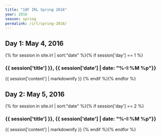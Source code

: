 ```yaml
---
title: "18F IRL Spring 2016"
year: 2016
season: spring
permalink: /irl/spring-2016/
---
```

## Day 1: May 4, 2016
{% for session in site.irl | sort:"date" %}{% if session['day'] == 1 %}
  <h3>{{ session['title'] }}, {{ session['date'] | date: "%-I:%M %p"}}</h3>
  {{ session['content'] | markdownify }}
{% endif %}{% endfor %}

## Day 2: May 5, 2016
{% for session in site.irl | sort:"date" %}{% if session['day'] == 2 %}
  <h3>{{ session['title'] }}, {{ session['date'] | date: "%-I:%M %p"}}</h3>
  {{ session['content'] | markdownify }}
{% endif %}{% endfor %}
